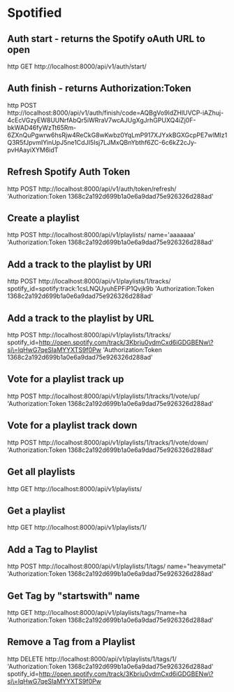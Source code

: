Spotified
=========

## Auth start - returns the Spotify oAuth URL to open
http GET http://localhost:8000/api/v1/auth/start/

## Auth finish - returns Authorization:Token 
http POST http://localhost:8000/api/v1/auth/finish/code=AQBgVo9ldZHlUVCP-iAZhuj-4cEcVGzyEW8UUNrfAbQr5iWRraV7wcAJUgXgJrhGPUXQ4iZj0F-bkWAD46fyWzTt65Rm-6ZXnQuPgwrw6hsRjw4ReCkG8wKwbz0YqLmP917XJYxkBGXGcpPE7wlMIz1Q3R5fJpvmIYinUpJ5ne1CdJI5Isj7LJMxQBnYbthf6ZC-6c6kZ2cJy-pvHAayiXYM6idT

## Refresh Spotify Auth Token
http POST http://localhost:8000/api/v1/auth/token/refresh/  'Authorization:Token 1368c2a192d699b1a0e6a9dad75e926326d288ad'

## Create a playlist
http POST http://localhost:8000/api/v1/playlists/ name='aaaaaaa' 'Authorization:Token 1368c2a192d699b1a0e6a9dad75e926326d288ad'

## Add a track to the playlist by URI 
http POST http://localhost:8000/api/v1/playlists/1/tracks/ spotify_id=spotify:track:1csLNQUyuhEPFiP1Qvjk9b 'Authorization:Token 1368c2a192d699b1a0e6a9dad75e926326d288ad'

## Add a track to the playlist by URL
http POST http://localhost:8000/api/v1/playlists/1/tracks/ spotify_id=http://open.spotify.com/track/3Kbriu0vdmCxd6iGDGBENw\?si\=lqHwG7qeSIaMYYXTS9f0Pw 'Authorization:Token 1368c2a192d699b1a0e6a9dad75e926326d288ad'

## Vote for a playlist track up
http POST http://localhost:8000/api/v1/playlists/1/tracks/1/vote/up/ 'Authorization:Token 1368c2a192d699b1a0e6a9dad75e926326d288ad'

## Vote for a playlist track down
http POST http://localhost:8000/api/v1/playlists/1/tracks/1/vote/down/ 'Authorization:Token 1368c2a192d699b1a0e6a9dad75e926326d288ad'

## Get all playlists
http GET http://localhost:8000/api/v1/playlists/

## Get a playlist
http GET http://localhost:8000/api/v1/playlists/1/

## Add a Tag to Playlist
http POST http://localhost:8000/api/v1/playlists/1/tags/ name="heavymetal" 'Authorization:Token 1368c2a192d699b1a0e6a9dad75e926326d288ad'

## Get Tag by "startswith" name
http GET http://localhost:8000/api/v1/playlists/tags/\?name\=ha 'Authorization:Token 1368c2a192d699b1a0e6a9dad75e926326d288ad'

## Remove a Tag from a Playlist
http DELETE http://localhost:8000/api/v1/playlists/1/tags/1/ 'Authorization:Token 1368c2a192d699b1a0e6a9dad75e926326d288ad' spotify_id=http://open.spotify.com/track/3Kbriu0vdmCxd6iGDGBENw\?si\=lqHwG7qeSIaMYYXTS9f0Pw 
